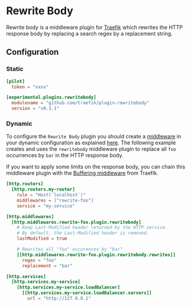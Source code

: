 # Rewrite Body

Rewrite body is a middleware plugin for [Traefik](https://github.com/traefik/traefik) which rewrites the HTTP response body by replacing a search regex by a replacement string.

## Configuration

### Static

```toml
[pilot]
  token = "xxxx"

[experimental.plugins.rewritebody]
  modulename = "github.com/traefik/plugin-rewritebody"
  version = "v0.3.1"
```

### Dynamic

To configure the `Rewrite Body` plugin you should create a [middleware](https://doc.traefik.io/traefik/middlewares/overview/) in 
your dynamic configuration as explained [here](https://doc.traefik.io/traefik/middlewares/overview/).
The following example creates  and uses the `rewritebody` middleware plugin to replace all `foo` occurrences by `bar` in the HTTP response body.

If you want to apply some limits on the response body, you can chain this middleware plugin with the [Buffering middleware](https://doc.traefik.io/traefik/middlewares/http/buffering/) from Traefik.

```toml
[http.routers]
  [http.routers.my-router]
    rule = "Host(`localhost`)"
    middlewares = ["rewrite-foo"]
    service = "my-service"

[http.middlewares]
  [http.middlewares.rewrite-foo.plugin.rewritebody]
    # Keep Last-Modified header returned by the HTTP service.
    # By default, the Last-Modified header is removed.
    lastModified = true

    # Rewrites all "foo" occurences by "bar"
    [[http.middlewares.rewrite-foo.plugin.rewritebody.rewrites]]
      regex = "foo"
      replacement = "bar"

[http.services]
  [http.services.my-service]
    [http.services.my-service.loadBalancer]
      [[http.services.my-service.loadBalancer.servers]]
        url = "http://127.0.0.1"
```
